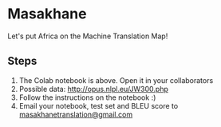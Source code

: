 # Masakhane
Let's put Africa on the Machine Translation Map!

## Steps

1. The Colab notebook is above. Open it in your collaborators
2. Possible data: http://opus.nlpl.eu/JW300.php 
3. Follow the instructions on the notebook :)
4. Email your notebook, test set and BLEU score to masakhanetranslation@gmail.com


